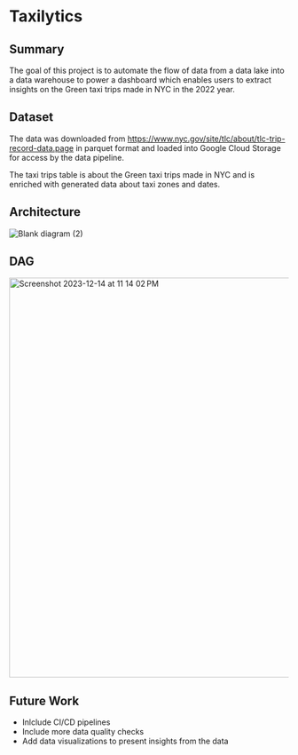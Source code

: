 # Taxilytics

## Summary

The goal of this project is to automate the flow of data from a data lake into a data warehouse to power a dashboard which enables users to extract insights on the Green taxi trips made in NYC in the 2022 year.

## Dataset

The data was downloaded from https://www.nyc.gov/site/tlc/about/tlc-trip-record-data.page in parquet format and loaded into Google Cloud Storage for access by the data pipeline. 

The taxi trips table is about the Green taxi trips made in NYC and is enriched with generated data about taxi zones and dates. 

## Architecture

![Blank diagram (2)](https://github.com/MRazaKazmi/Taxilytics/assets/23143869/16d02999-384e-4bf7-9afb-d86e511b814a)


## DAG

<img width="720" alt="Screenshot 2023-12-14 at 11 14 02 PM" src="https://github.com/MRazaKazmi/Taxilytics/assets/23143869/4136d048-02a5-402b-9ee3-b26be7fe201d">

## Future Work

- Inlclude CI/CD pipelines
- Include more data quality checks
- Add data visualizations to present insights from the data
